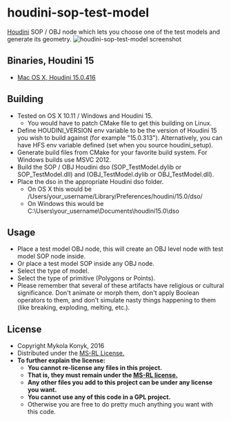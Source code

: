 # houdini-sop-test-model

[Houdini](http://www.sidefx.com/index.php) SOP / OBJ node which lets you choose one of the test models and generate its geometry.
![houdini-sop-test-model screenshot](http://i.imgur.com/k8aaxWM.png)

## Binaries, Houdini 15
* [Mac OS X, Houdini 15.0.416](https://github.com/ttvd/houdini-sop-test-model/releases/download/1.0/houdini.sop.test.model.15.0.416.tar.gz)

## Building

* Tested on OS X 10.11 / Windows and Houdini 15.
  * You would have to patch CMake file to get this building on Linux.
* Define HOUDINI_VERSION env variable to be the version of Houdini 15 you wish to build against (for example "15.0.313").
 Alternatively, you can have HFS env variable defined (set when you source houdini_setup).
* Generate build files from CMake for your favorite build system. For Windows builds use MSVC 2012.
* Build the SOP / OBJ Houdini dso (SOP_TestModel.dylib or SOP_TestModel.dll) and (OBJ_TestModel.dylib or OBJ_TestModel.dll).
* Place the dso in the appropriate Houdini dso folder.
  * On OS X this would be /Users/your_username/Library/Preferences/houdini/15.0/dso/
  * On Windows this would be C:\Users\your_username\Documents\houdini15.0\dso

## Usage

* Place a test model OBJ node, this will create an OBJ level node with test model SOP node inside.
* Or place a test model SOP inside any OBJ node.
* Select the type of model.
* Select the type of primitive (Polygons or Points).
* Please remember that several of these artifacts have religious or cultural significance. Don't animate or morph them, don't apply Boolean operators to them, and don't simulate nasty things happening to them (like breaking, exploding, melting, etc.).

## License

* Copyright Mykola Konyk, 2016
* Distributed under the [MS-RL License.](http://opensource.org/licenses/MS-RL)
* **To further explain the license:**
  * **You cannot re-license any files in this project.**
  * **That is, they must remain under the [MS-RL license.](http://opensource.org/licenses/MS-RL)**
  * **Any other files you add to this project can be under any license you want.**
  * **You cannot use any of this code in a GPL project.**
  * Otherwise you are free to do pretty much anything you want with this code.
